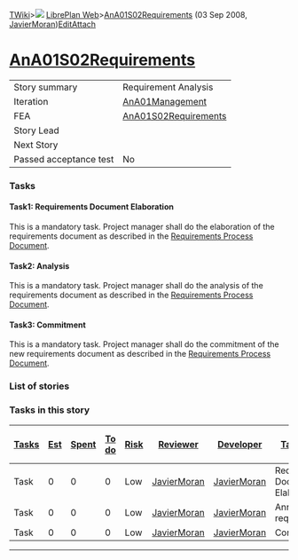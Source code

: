 [TWiki](/twiki/Main/WebHome)&gt;![](/twiki/TWiki/TWikiDocGraphics/web-bg-small.gif) [LibrePlan Web](/twiki/LibrePlan/WebHome)&gt;[AnA01S02Requirements](http://wiki.libreplan-enterprise.com/twiki/LibrePlan/AnA01S02Requirements "Topic revision: 3 (03 Sep 2008 - 07:59:19)") (03 Sep 2008, [JavierMoran](/twiki/Main/JavierMoran))[Edit](http://wiki.libreplan-enterprise.com/twiki/bin/edit/LibrePlan/AnA01S02Requirements?t=1520337827 "Edit this topic text")[Attach](/twiki/bin/attach/LibrePlan/AnA01S02Requirements "Attach an image or document to this topic")

 [AnA01S02Requirements](/twiki/LibrePlan/AnA01S02Requirements)
==============================================================================================================



|                        |                                                                        |
|------------------------|------------------------------------------------------------------------|
| Story summary          | Requirement Analysis                                                   |
| Iteration              | [AnA01Management](/twiki/LibrePlan/AnA01Management)           |
| FEA                    | [AnA01S02Requirements](/twiki/LibrePlan/AnA01S02Requirements) |
| Story Lead             |                                                                        |
| Next Story             |                                                                        |
| Passed acceptance test | No                                                                     |

###  Tasks



####  Task1: Requirements Document Elaboration

This is a mandatory task. Project manager shall do the elaboration of the requirements document as described in the [Requirements Process Document](https://intranet.igalia.com/twiki/Employee/RequirementsManagementProcessCMMI).



####  Task2: Analysis

This is a mandatory task. Project manager shall do the analysis of the requirements document as described in the [Requirements Process Document](https://intranet.igalia.com/twiki/Employee/RequirementsManagementProcessCMMI).



####  Task3: Commitment

This is a mandatory task. Project manager shall do the commitment of the new requirements document as described in the [Requirements Process Document](https://intranet.igalia.com/twiki/Employee/RequirementsManagementProcessCMMI).

###  List of stories

###  Tasks in this story



| [Tasks](http://wiki.libreplan-enterprise.com/twiki/LibrePlan/AnA01S02Requirements?sortcol=0;table=2;up=0#sorted_table "Sort by this column") | [Est](http://wiki.libreplan-enterprise.com/twiki/LibrePlan/AnA01S02Requirements?sortcol=1;table=2;up=0#sorted_table "Sort by this column") | [Spent](http://wiki.libreplan-enterprise.com/twiki/LibrePlan/AnA01S02Requirements?sortcol=2;table=2;up=0#sorted_table "Sort by this column") | [To do](http://wiki.libreplan-enterprise.com/twiki/LibrePlan/AnA01S02Requirements?sortcol=3;table=2;up=0#sorted_table "Sort by this column") | [Risk](http://wiki.libreplan-enterprise.com/twiki/LibrePlan/AnA01S02Requirements?sortcol=4;table=2;up=0#sorted_table "Sort by this column") | [Reviewer](http://wiki.libreplan-enterprise.com/twiki/LibrePlan/AnA01S02Requirements?sortcol=5;table=2;up=0#sorted_table "Sort by this column") | [Developer](http://wiki.libreplan-enterprise.com/twiki/LibrePlan/AnA01S02Requirements?sortcol=6;table=2;up=0#sorted_table "Sort by this column") | [Task Name](http://wiki.libreplan-enterprise.com/twiki/LibrePlan/AnA01S02Requirements?sortcol=7;table=2;up=0#sorted_table "Sort by this column") | [Start Date](http://wiki.libreplan-enterprise.com/twiki/LibrePlan/AnA01S02Requirements?sortcol=8;table=2;up=0#sorted_table "Sort by this column") | [Est End Date](http://wiki.libreplan-enterprise.com/twiki/LibrePlan/AnA01S02Requirements?sortcol=9;table=2;up=0#sorted_table "Sort by this column") | [End Date](http://wiki.libreplan-enterprise.com/twiki/LibrePlan/AnA01S02Requirements?sortcol=10;table=2;up=0#sorted_table "Sort by this column") |
|-------------------------------------------------------------------------------------------------------------------------------------------------------|-----------------------------------------------------------------------------------------------------------------------------------------------------|-------------------------------------------------------------------------------------------------------------------------------------------------------|-------------------------------------------------------------------------------------------------------------------------------------------------------|------------------------------------------------------------------------------------------------------------------------------------------------------|----------------------------------------------------------------------------------------------------------------------------------------------------------|-----------------------------------------------------------------------------------------------------------------------------------------------------------|-----------------------------------------------------------------------------------------------------------------------------------------------------------|------------------------------------------------------------------------------------------------------------------------------------------------------------|--------------------------------------------------------------------------------------------------------------------------------------------------------------|-----------------------------------------------------------------------------------------------------------------------------------------------------------|
| Task                                                                                                                                                  | 0                                                                                                                                                   | 0                                                                                                                                                     | 0                                                                                                                                                     | Low                                                                                                                                                  | [JavierMoran](/twiki/Main/JavierMoran)                                                                                                          | [JavierMoran](/twiki/Main/JavierMoran)                                                                                                           | Requirements Document Elaboration[?](/twiki/bin/edit/LibrePlan/AnA01S02Requirement?topicparent=LibrePlan.AnA01S02Requirements "Create this topic")        |                                                                                                                                                            |                                                                                                                                                              |                                                                                                                                                           |
| Task                                                                                                                                                  | 0                                                                                                                                                   | 0                                                                                                                                                     | 0                                                                                                                                                     | Low                                                                                                                                                  | [JavierMoran](/twiki/Main/JavierMoran)                                                                                                          | [JavierMoran](/twiki/Main/JavierMoran)                                                                                                           | Annalisys of requirements[?](/twiki/bin/edit/LibrePlan/AnA01S02Requirement?topicparent=LibrePlan.AnA01S02Requirements "Create this topic")                |                                                                                                                                                            |                                                                                                                                                              |                                                                                                                                                           |
| Task                                                                                                                                                  | 0                                                                                                                                                   | 0                                                                                                                                                     | 0                                                                                                                                                     | Low                                                                                                                                                  | [JavierMoran](/twiki/Main/JavierMoran)                                                                                                          | [JavierMoran](/twiki/Main/JavierMoran)                                                                                                           | Commitment[?](/twiki/bin/edit/LibrePlan/AnA01S02Requirement?topicparent=LibrePlan.AnA01S02Requirements "Create this topic")                               |                                                                                                                                                            |                                                                                                                                                              |                                                                                                                                                           |

------------------------------------------------------------------------
